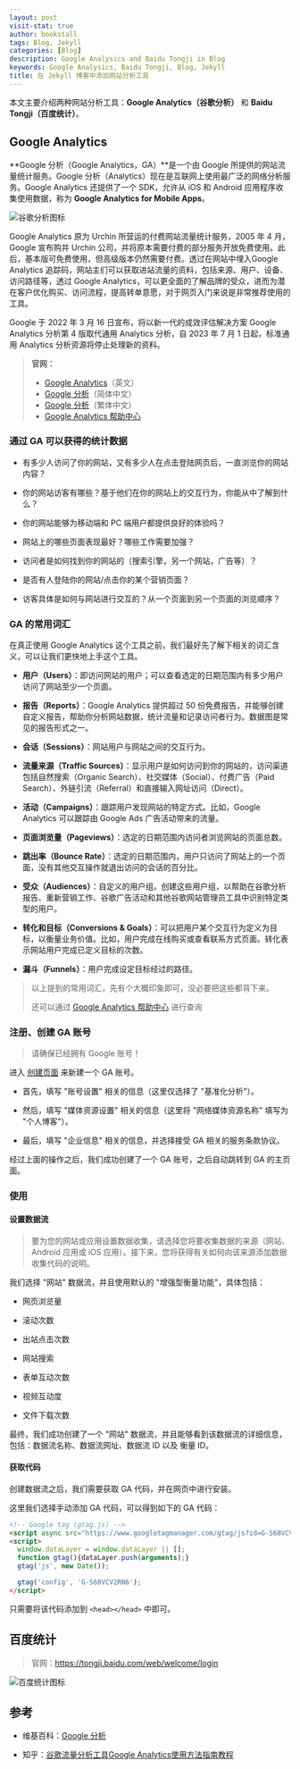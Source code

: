 ```yaml
---
layout: post
visit-stat: true
author: bookstall
tags: Blog, Jekyll
categories: [Blog]
description: Google Analysics and Baidu Tongji in Blog
keywords: Google Analysics, Baidu Tongji, Blog, Jekyll
title: 在 Jekyll 博客中添加网站分析工具
---
```


本文主要介绍两种网站分析工具：**Google Analytics（谷歌分析）** 和 **Baidu Tongji（百度统计）**。

## Google Analytics

**Google 分析（Google Analytics，GA）**是一个由 Google 所提供的网站流量统计服务。Google 分析（Analytics）现在是互联网上使用最广泛的网络分析服务。Google Analytics 还提供了一个 SDK，允许从 iOS 和 Android 应用程序收集使用数据，称为 **Google Analytics for Mobile Apps**。

![谷歌分析图标](https://upload.wikimedia.org/wikipedia/commons/thumb/4/46/Google_Analytics_Logo_2015.png/330px-Google_Analytics_Logo_2015.png)

Google Analytics 原为 Urchin 所营运的付费网站流量统计服务，2005 年 4 月，Google 宣布购并 Urchin 公司，并将原本需要付费的部分服务开放免费使用。此后，基本版可免费使用，但高级版本仍然需要付费。透过在网站中埋入Google Analytics 追踪码，网站主们可以获取进站流量的资料，包括来源、用户、设备、访问路径等，透过 Google Analytics，可以更全面的了解品牌的受众，进而为潜在客户优化购买、访问流程，提高转单意愿，对于网页入门来说是非常推荐使用的工具。

Google 于 2022 年 3 月 16 日宣布，将以新一代的成效评估解决方案 Google Analytics 分析第 4 版取代通用 Analytics 分析，自 2023 年 7 月 1 日起，标准通用 Analytics 分析资源将停止处理新的资料。

> **官网：**
> - [Google Analytics](http://www.google.com/intl/en/analytics/)（英文）
> - [Google 分析](http://www.google.cn/intl/zh-CN/analytics/)（简体中文）
> - [Google 分析](http://www.google.com/intl/zh-TW/analytics/)（繁体中文）
> - [Google Analytics 帮助中心](https://support.google.com/analytics/)

### 通过 GA 可以获得的统计数据

- 有多少人访问了你的网站，又有多少人在点击登陆网页后，一直浏览你的网站内容？

- 你的网站访客有哪些？基于他们在你的网站上的交互行为，你能从中了解到什么？

- 你的网站能够为移动端和 PC 端用户都提供良好的体验吗？

- 网站上的哪些页面表现最好？哪些工作需要加强？

- 访问者是如何找到你的网站的（搜索引擎，另一个网站，广告等）？

- 是否有人登陆你的网站/点击你的某个营销页面？

- 访客具体是如何与网站进行交互的？从一个页面到另一个页面的浏览顺序？

### GA 的常用词汇

在真正使用 Google Analytics 这个工具之前，我们最好先了解下相关的词汇含义，可以让我们更快地上手这个工具。

- **用户（Users）**：即访问网站的用户；可以查看选定的日期范围内有多少用户访问了网站至少一个页面。

- **报告（Reports）**：Google Analytics 提供超过 50 份免费报告，并能够创建自定义报告，帮助你分析网站数据，统计流量和记录访问者行为。数据图是常见的报告形式之一。

- **会话（Sessions）**：网站用户与网站之间的交互行为。

- **流量来源（Traffic Sources）**：显示用户是如何访问到你的网站的，访问渠道包括自然搜索（Organic Search）、社交媒体（Social）、付费广告（Paid Search）、外链引流（Referral）和直接输入网址访问（Direct）。

- **活动（Campaigns）**：跟踪用户发现网站的特定方式。比如，Google Analytics 可以跟踪由 Google Ads 广告活动带来的流量。

- **页面浏览量（Pageviews）**：选定的日期范围内访问者浏览网站的页面总数。

- **跳出率（Bounce Rate）**：选定的日期范围内，用户只访问了网站上的一个页面，没有其他交互操作就退出访问的会话的百分比。

- **受众（Audiences）**：自定义的用户组。创建这些用户组，以帮助在谷歌分析报告、重新营销工作、谷歌广告活动和其他谷歌网站管理员工具中识别特定类型的用户。

- **转化和目标（Conversions & Goals）**：可以把用户某个交互行为定义为目标，以衡量业务价值。比如，用户完成在线购买或查看联系方式页面。转化表示网站用户完成已定义目标的次数。

- **漏斗（Funnels）**：用户完成设定目标经过的路径。

> 以上提到的常用词汇，先有个大概印象即可，没必要把这些都背下来。
> 
> 还可以通过 [Google Analytics 帮助中心](https://support.google.com/analytics/) 进行查询


### 注册、创建 GA 账号

> 请确保已经拥有 Google 账号！

进入 [创建页面](https://analytics.google.com/analytics/web/provision/#/provision/create) 来新建一个 GA 账号。

- 首先，填写 "账号设置" 相关的信息（这里仅选择了 "基准化分析"）。

- 然后，填写 "媒体资源设置" 相关的信息（这里将 "网络媒体资源名称" 填写为 "个人博客"）。

- 最后，填写 "企业信息" 相关的信息，并选择接受 GA 相关的服务条款协议。

经过上面的操作之后，我们成功创建了一个 GA 账号，之后自动跳转到 GA 的主页面。


### 使用

#### 设置数据流

> 要为您的网站或应用设置数据收集，请选择您将要收集数据的来源（网站、Android 应用或 iOS 应用）。接下来，您将获得有关如何向该来源添加数据收集代码的说明。

我们选择 "网站" 数据流，并且使用默认的 "增强型衡量功能"，具体包括：

- 网页浏览量

- 滚动次数

- 出站点击次数

- 网站搜索

- 表单互动次数

- 视频互动度

- 文件下载次数

最终，我们成功创建了一个 "网站" 数据流，并且能够看到该数据流的详细信息，包括：数据流名称、数据流网址、数据流 ID 以及 衡量 ID。

#### 获取代码

创建数据流之后，我们需要获取 GA 代码，并在网页中进行安装。

这里我们选择手动添加 GA 代码，可以得到如下的 GA 代码：

```html
<!-- Google tag (gtag.js) -->
<script async src="https://www.googletagmanager.com/gtag/js?id=G-S68VCV2RN6"></script>
<script>
  window.dataLayer = window.dataLayer || [];
  function gtag(){dataLayer.push(arguments);}
  gtag('js', new Date());

  gtag('config', 'G-S68VCV2RN6');
</script>
```

只需要将该代码添加到 `<head></head>` 中即可。


## 百度统计

> 官网：https://tongji.baidu.com/web/welcome/login

![百度统计图标](https://tongji.baidu.com/web5/image/logo.png?__v=1664186255948)

## 参考

- 维基百科：[Google 分析](https://zh.wikipedia.org/zh-cn/Google%E5%88%86%E6%9E%90)

- 知乎：[谷歌流量分析工具Google Analytics使用方法指南教程](https://zhuanlan.zhihu.com/p/136378374)






